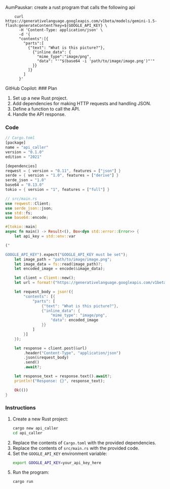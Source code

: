 AumPauskar: create a rust program that calls the following api

        curl https://generativelanguage.googleapis.com/v1beta/models/gemini-1.5-flash:generateContent?key=${GOOGLE_API_KEY} \
          -H 'Content-Type: application/json' \
          -d '{
          "contents":[{
            "parts":[
              {"text": "What is this picture?"},
                {"inline_data": {
                  "mime_type":"image/png",
                  "data": "'"$(base64 -i 'path/to/image/image.png')"'"
                }}
              ]}
            ]
          }'

GitHub Copilot: ### Plan
1. Set up a new Rust project.
2. Add dependencies for making HTTP requests and handling JSON.
3. Define a function to call the API.
4. Handle the API response.

### Code

```rust
// Cargo.toml
[package]
name = "api_caller"
version = "0.1.0"
edition = "2021"

[dependencies]
reqwest = { version = "0.11", features = ["json"] }
serde = { version = "1.0", features = ["derive"] }
serde_json = "1.0"
base64 = "0.13.0"
tokio = { version = "1", features = ["full"] }
```

```rust
// src/main.rs
use reqwest::Client;
use serde_json::json;
use std::fs;
use base64::encode;

#[tokio::main]
async fn main() -> Result<(), Box<dyn std::error::Error>> {
    let api_key = std::env::var

("

GOOGLE_API_KEY").expect("GOOGLE_API_KEY must be set");
    let image_path = "path/to/image/image.png";
    let image_data = fs::read(image_path)?;
    let encoded_image = encode(&image_data);

    let client = Client::new();
    let url = format!("https://generativelanguage.googleapis.com/v1beta/models/gemini-1.5-flash:generateContent?key={}", api_key);

    let request_body = json!({
        "contents": [{
            "parts": [
                {"text": "What is this picture?"},
                {"inline_data": {
                    "mime_type": "image/png",
                    "data": encoded_image
                }}
            ]
        }]
    });

    let response = client.post(&url)
        .header("Content-Type", "application/json")
        .json(&request_body)
        .send()
        .await?;

    let response_text = response.text().await?;
    println!("Response: {}", response_text);

    Ok(())
}
```

### Instructions
1. Create a new Rust project:
   ```sh
   cargo new api_caller
   cd api_caller
   ```
2. Replace the contents of `Cargo.toml` with the provided dependencies.
3. Replace the contents of `src/main.rs` with the provided code.
4. Set the `GOOGLE_API_KEY` environment variable:
   ```sh
   export GOOGLE_API_KEY=your_api_key_here
   ```
5. Run the program:
   ```sh
   cargo run
   ```